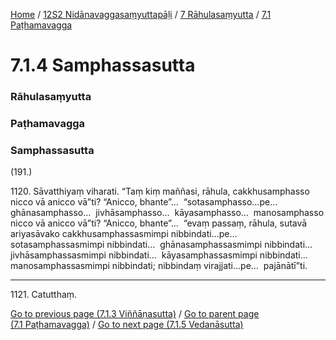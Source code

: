 
[Home](/) / [12S2 Nidānavaggasaṃyuttapāḷi](/tipitaka/12S2.md) / [7 Rāhulasaṃyutta](/tipitaka/12S2/7.md) / [7.1 Paṭhamavagga](/tipitaka/12S2/7/7.1.md)

# 7.1.4 Samphassasutta

### Rāhulasaṃyutta

### Paṭhamavagga

### Samphassasutta

(191.)

1120\. Sāvatthiyaṃ viharati. “Taṃ kiṃ maññasi, rāhula, cakkhusamphasso nicco vā anicco vā”ti? “Anicco, bhante”…  “sotasamphasso…pe…  ghānasamphasso…  jivhāsamphasso…  kāyasamphasso…  manosamphasso nicco vā anicco vā”ti? “Anicco, bhante”…  “evaṃ passaṃ, rāhula, sutavā ariyasāvako cakkhusamphassasmimpi nibbindati…pe…  sotasamphassasmimpi nibbindati…  ghānasamphassasmimpi nibbindati…  jivhāsamphassasmimpi nibbindati…  kāyasamphassasmimpi nibbindati…  manosamphassasmimpi nibbindati; nibbindaṃ virajjati…pe…  pajānātī”ti.

---

1121\. Catutthaṃ.



[Go to previous page (7.1.3 Viññāṇasutta)](/tipitaka/12S2/7/7.1/7.1.3.md) / [Go to parent page (7.1 Paṭhamavagga)](/tipitaka/12S2/7/7.1.md) / [Go to next page (7.1.5 Vedanāsutta)](/tipitaka/12S2/7/7.1/7.1.5.md)


